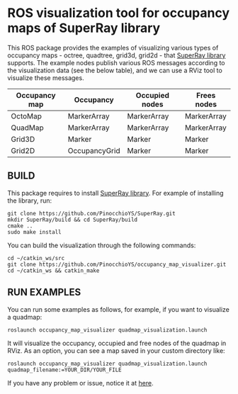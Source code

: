 ROS visualization tool for occupancy maps of SuperRay library
=============================================================

This ROS package provides the examples of visualizing various types of occupancy maps - octree, quadtree, grid3d, grid2d - 
that [SuperRay library](https://github.com/PinocchioYS/SuperRay) supports.
The example nodes publish various ROS messages according to the visualization data (see the below table), 
and we can use a RViz tool to visualize these messages.

| Occupancy map | Occupancy     | Occupied nodes | Frees nodes    |
| ------------- | ------------- | -------------- | -------------- |
| OctoMap       | MarkerArray   | MarkerArray    | MarkerArray    |
| QuadMap       | MarkerArray   | MarkerArray    | MarkerArray    |
| Grid3D        | Marker        | Marker         | Marker         |
| Grid2D        | OccupancyGrid | Marker         | Marker         |

BUILD
-----
This package requires to install [SuperRay library](https://github.com/PinocchioYS/SuperRay).
For example of installing the library, run:

    git clone https://github.com/PinocchioYS/SuperRay.git
    mkdir SuperRay/build && cd SuperRay/build
    cmake ..
    sudo make install

You can build the visualization through the following commands:

    cd ~/catkin_ws/src
    git clone https://github.com/PinocchioYS/occupancy_map_visualizer.git
    cd ~/catkin_ws && catkin_make
  
RUN EXAMPLES
------------
You can run some examples as follows, for example, if you want to visualize a quadmap:

    roslaunch occupancy_map_visualizer quadmap_visualization.launch
  
It will visualize the occupancy, occupied and free nodes of the quadmap in RViz.
As an option, you can see a map saved in your custom directory like:

    roslaunch occupancy_map_visualizer quadmap_visualization.launch quadmap_filename:=YOUR_DIR/YOUR_FILE
  
If you have any problem or issue, notice it at [here](https://github.com/PinocchioYS/occupancy_map_visualizer/issues).
  

